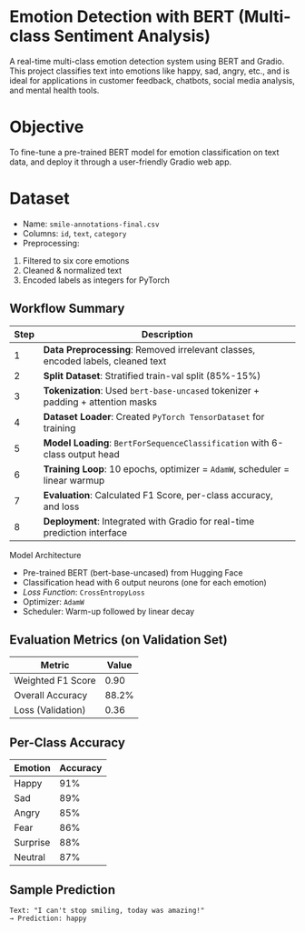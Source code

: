 # Emotion Detection with BERT (Multi-class Sentiment Analysis)
A real-time multi-class emotion detection system using BERT and Gradio. This project classifies text into emotions like happy, sad, angry, etc., and is ideal for applications in customer feedback, chatbots, social media analysis, and mental health tools.

# Objective
To fine-tune a pre-trained BERT model for emotion classification on text data, and deploy it through a user-friendly Gradio web app.

# Dataset
* Name: `smile-annotations-final.csv`
* Columns: `id`, `text`, `category`
* Preprocessing:
1. Filtered to six core emotions
2. Cleaned & normalized text
3. Encoded labels as integers for PyTorch
   
##  Workflow Summary

|   Step | Description                                                                 |
|--------|-----------------------------------------------------------------------------|
| 1️     | **Data Preprocessing**: Removed irrelevant classes, encoded labels, cleaned text |
| 2️     | **Split Dataset**: Stratified train-val split (85%-15%)                     |
| 3️     | **Tokenization**: Used `bert-base-uncased` tokenizer + padding + attention masks |
| 4️     | **Dataset Loader**: Created `PyTorch TensorDataset` for training            |
| 5️     | **Model Loading**: `BertForSequenceClassification` with 6-class output head |
| 6️     | **Training Loop**: 10 epochs, optimizer = `AdamW`, scheduler = linear warmup |
| 7️     | **Evaluation**: Calculated F1 Score, per-class accuracy, and loss           |
| 8️     | **Deployment**: Integrated with Gradio for real-time prediction interface   |

 Model Architecture
* Pre-trained BERT (bert-base-uncased) from Hugging Face
* Classification head with 6 output neurons (one for each emotion)
* *Loss Function*: `CrossEntropyLoss`
* Optimizer: `AdamW`
* Scheduler: Warm-up followed by linear decay
##  Evaluation Metrics (on Validation Set)

| Metric               | Value   |
|----------------------|---------|
| Weighted F1 Score    | 0.90    |
| Overall Accuracy     | 88.2%   |
| Loss (Validation)    | 0.36    |

##  Per-Class Accuracy

| Emotion   | Accuracy |
|-----------|----------|
| Happy     | 91%      |
| Sad       | 89%      |
| Angry     | 85%      |
| Fear      | 86%      |
| Surprise  | 88%      |
| Neutral   | 87%      |

## Sample Prediction
```
Text: "I can't stop smiling, today was amazing!"
→ Prediction: happy
```

